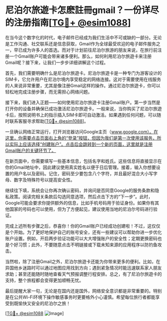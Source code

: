 # 尼泊尔旅遊卡怎麽註冊gmail？一份详尽的注册指南[[TG💪+ @esim1088](https://t.me/s/esim1088)]

在当今这个数字化的时代，电子邮件已经成为我们生活中不可或缺的一部分。无论是工作沟通、社交联系还是信息获取，Gmail作为全球最受欢迎的电子邮件服务之一，早已成为许多人的首选。而对于计划前往尼泊尔旅游的朋友来说，在旅行前注册一个Gmail账户可能会带来诸多便利。那么，如何利用尼泊尔旅遊卡来注册Gmail呢？接下来，让我们一步步详细讲解这个过程。

首先，我们需要明确什么是尼泊尔旅遊卡。尼泊尔旅遊卡是一种专门为游客设计的SIM卡，它允许用户在尼泊尔境内享受稳定的网络连接。这对于需要使用在线服务的人来说非常重要，尤其是像注册Gmail这样的操作。通过尼泊尔旅遊卡，你可以轻松地完成注册步骤，而无需担心网络问题。

接下来，我们进入正题——如何使用尼泊尔旅遊卡注册Gmail账户。第一步当然是打开你的设备并确保已成功激活尼泊尔旅遊卡。一般来说，当你购买了尼泊尔旅遊卡后，按照说明书上的指示插入SIM卡即可自动激活。如果遇到任何问题，可以随时联系客服寻求帮助[[TG💪+ @esim1088](https://t.me/s/esim1088)]。

一旦确认网络正常运行，打开浏览器访问Google主页（www.google.com）。在这里，你需要点击页面右上角的“登录”按钮，但因为我们是第一次使用该服务，所以实际上应该选择“创建账户”。点击后会跳转到一个新的页面，这里就是注册Gmail账户的关键环节了。

在新页面中，你需要填写一些基本信息，包括名字和姓氏。这些信息将直接显示在你的Gmail地址中，因此建议使用真实姓名以便于日后管理。接着，输入你想要设置的用户名以及密码。记住，密码至少要包含八个字符，并且最好混合大小写字母、数字及特殊符号以提高安全性。

继续往下填，系统会让你再次确认密码，并询问是否同意Google的服务条款和隐私政策。阅读完相关条款后勾选同意选项，然后点击下方的“下一步”。此时，Google可能会要求你提供额外的信息，比如手机号码用于验证身份。如果你有其他国家的号码也可以使用，但为了方便起见，建议使用当地的尼泊尔号码进行验证。

完成上述所有步骤之后，恭喜你！你的Gmail账户已经成功创建啦！不过，这仅仅是个开始。为了更好地保护自己的账号安全，还有一些建议可以帮助你进一步优化账户设置。例如，开启两步验证功能可以大大增强账户的安全性；定期更换密码也是个好习惯；此外，不要随意点击不明链接或下载未知来源的应用程序以防钓鱼攻击。

当然啦，除了注册Gmail之外，尼泊尔旅遊卡还能为你带来更多的便利。比如，在异国他乡迷路时可以通过地图应用找到方向；遇到紧急情况时能迅速联系家人朋友求助；甚至还能随时随地查看天气预报调整行程安排。总之，有了尼泊尔旅遊卡的支持，整个旅程都会变得更加顺畅无忧。

最后提醒大家一句，无论是在国内还是国外，网络安全意识都是非常重要的。特别是在公共Wi-Fi环境下操作敏感事务时更要格外小心谨慎。希望每位旅行者都能享受到既愉快又安全的尼泊尔之旅！

[[TG💪+ @esim1088](https://t.me/s/esim1088) ![Image](https://i.postimg.cc/4NQfJmqS/Snipaste-2025-05-13-00-14-12.png)]